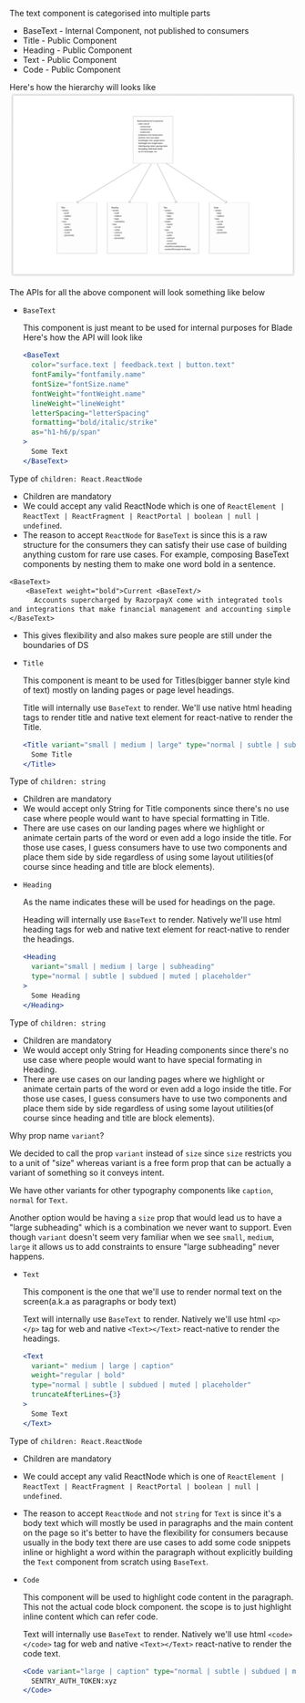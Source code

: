 The text component is categorised into multiple parts

- BaseText - Internal Component, not published to consumers
- Title - Public Component
- Heading - Public Component
- Text - Public Component
- Code - Public Component

Here's how the hierarchy will looks like
![Component Breakdown](./component-breakdown.png)

The APIs for all the above component will look something like below

- `BaseText`

  This component is just meant to be used for internal purposes for Blade
  Here's how the API will look like

  ```jsx
  <BaseText
    color="surface.text | feedback.text | button.text"
    fontFamily="fontfamily.name"
    fontSize="fontSize.name"
    fontWeight="fontWeight.name"
    lineWeight="lineWeight"
    letterSpacing="letterSpacing"
    formatting="bold/italic/strike"
    as="h1-h6/p/span"
  >
    Some Text
  </BaseText>
  ```

Type of `children: React.ReactNode`

- Children are mandatory
- We could accept any valid ReactNode which is one of `ReactElement | ReactText | ReactFragment | ReactPortal | boolean | null | undefined`.
- The reason to accept `ReactNode` for `BaseText` is since this is a raw structure for the consumers they can satisfy their use case of building anything custom for rare use cases. For example, composing BaseText components by nesting them to make one word bold in a sentence.

```
<BaseText>
	<BaseText weight="bold">Current <BaseText/>
	  Accounts supercharged by RazorpayX come with integrated tools and integrations that make financial management and accounting simple
</BaseText>
```

- This gives flexibility and also makes sure people are still under the boundaries of DS

* `Title`

  This component is meant to be used for Titles(bigger banner style kind of text) mostly on landing pages or page level headings.

  Title will internally use `BaseText` to render. We'll use native html heading tags to render title and native text element for react-native to render the Title.

  ```jsx
  <Title variant="small | medium | large" type="normal | subtle | subdued | muted | placeholder">
    Some Title
  </Title>
  ```

Type of `children: string`

- Children are mandatory
- We would accept only String for Title components since there's no use case where people would want to have special formatting in Title.
- There are use cases on our landing pages where we highlight or animate certain parts of the word or even add a logo inside the title. For those use cases, I guess consumers have to use two components and place them side by side regardless of using some layout utilities(of course since heading and title are block elements).

* `Heading`

  As the name indicates these will be used for headings on the page.

  Heading will internally use `BaseText` to render. Natively we'll use html heading tags for web and native text element for react-native to render the headings.

  ```jsx
  <Heading
    variant="small | medium | large | subheading"
    type="normal | subtle | subdued | muted | placeholder"
  >
    Some Heading
  </Heading>
  ```

Type of `children: string`

- Children are mandatory
- We would accept only String for Heading components since there's no use case where people would want to have special formating in Heading.
- There are use cases on our landing pages where we highlight or animate certain parts of the word or even add a logo inside the title. For those use cases, I guess consumers have to use two components and place them side by side regardless of using some layout utilities(of course since heading and title are block elements).

Why prop name `variant`?

We decided to call the prop `variant` instead of `size` since `size` restricts you to a unit of "size" whereas variant is a free form prop that can be actually a variant of something so it conveys intent.

We have other variants for other typography components like `caption`, `normal` for `Text`.

Another option would be having a `size` prop that would lead us to have a "large subheading" which is a combination we never want to support. Even though `variant` doesn't seem very familiar when we see `small`, `medium`, `large` it allows us to add constraints to ensure "large subheading" never happens.

- `Text`

  This component is the one that we'll use to render normal text on the screen(a.k.a as paragraphs or body text)

  Text will internally use `BaseText` to render. Natively we'll use html `<p></p>` tag for web and native `<Text></Text>` react-native to render the headings.

  ```jsx
  <Text
    variant=" medium | large | caption"
    weight="regular | bold"
    type="normal | subtle | subdued | muted | placeholder"
    truncateAfterLines={3}
  >
    Some Text
  </Text>
  ```

Type of `children: React.ReactNode`

- Children are mandatory
- We could accept any valid ReactNode which is one of `ReactElement | ReactText | ReactFragment | ReactPortal | boolean | null | undefined`.
- The reason to accept `ReactNode` and not `string` for `Text` is since it's a body text which will mostly be used in paragraphs and the main content on the page so it's better to have the flexibility for consumers because usually in the body text there are use cases to add some code snippets inline or highlight a word within the paragraph without explicitly building the `Text` component from scratch using `BaseText`.

- `Code`

  This component will be used to highlight code content in the paragraph. This not the actual code block component. the scope is to just highlight inline content which can refer code.

  Text will internally use `BaseText` to render. Natively we'll use html `<code></code>` tag for web and native `<Text></Text>` react-native to render the code text.

  ```jsx
  <Code variant="large | caption" type="normal | subtle | subdued | muted | placeholder">
    SENTRY_AUTH_TOKEN:xyz
  </Code>
  ```
